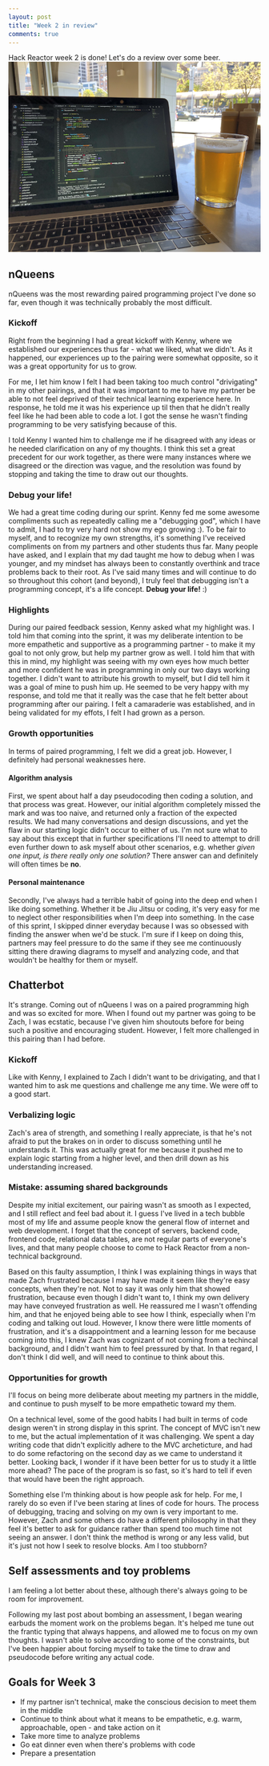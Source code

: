 ```yaml
---
layout: post
title: "Week 2 in review"
comments: true
---
```

Hack Reactor week 2 is done! Let's do a review over some beer.
![image](/images/2019-04-21-beer.png)

## nQueens
nQueens was the most rewarding paired programming project I've done so far, even though it was technically probably the most difficult.

### Kickoff
Right from the beginning I had a great kickoff with Kenny, where we established our experiences thus far - what we liked, what we didn't. As it happened, our experiences up to the pairing were somewhat opposite, so it was a great opportunity for us to grow.

For me, I let him know I felt I had been taking too much control "drivigating" in my other pairings, and that it was important to me to have my partner be able to not feel deprived of their technical learning experience here. In response, he told me it was his experience up til then that he didn't really feel like he had been able to code a lot. I got the sense he wasn't finding programming to be very satisfying because of this.

I told Kenny I wanted him to challenge me if he disagreed with any ideas or he needed clarification on any of my thoughts. I think this set a great precedent for our work together, as there were many instances where we disagreed or the direction was vague, and the resolution was found by stopping and taking the time to draw out our thoughts.

### Debug your life!
We had a great time coding during our sprint. Kenny fed me some awesome compliments such as repeatedly calling me a "debugging god", which I have to admit, I had to try very hard not show my ego growing :). To be fair to myself, and to recognize my own strengths, it's something I've received compliments on from my partners and other students thus far. Many people have asked, and I explain that my dad taught me how to debug when I was younger, and my mindset has always been to constantly overthink and trace problems back to their root. As I've said many times and will continue to do so throughout this cohort (and beyond), I truly feel that debugging isn't a programming concept, it's a life concept. **Debug your life!** :)

### Highlights
During our paired feedback session, Kenny asked what my highlight was. I told him that coming into the sprint, it was my deliberate intention to be more empathetic and supportive as a programming partner - to make it my goal to not only grow, but help my partner grow as well. I told him that with this in mind, my highlight was seeing with my own eyes how much better and more confident he was in programming in only our two days working together. I didn't want to attribute his growth to myself, but I did tell him it was a goal of mine to push him up. He seemed to be very happy with my response, and told me that it really was the case that he felt better about programming after our pairing. I felt a camaraderie was established, and in being validated for my effots, I felt I had grown as a person.

### Growth opportunities
In terms of paired programming, I felt we did a great job. However, I definitely had personal weaknesses here.

#### Algorithm analysis
First, we spent about half a day pseudocoding then coding a solution, and that process was great. However, our initial algorithm completely missed the mark and was too naive, and returned only a fraction of the expected results. We had many conversations and design discussions, and yet the flaw in our starting logic didn't occur to either of us. I'm not sure what to say about this except that in further specifications I'll need to attempt to drill even further down to ask myself about other scenarios, e.g. whether *given one input, is there really only one solution?* There answer can and definitely will often times be **no**.

#### Personal maintenance
Secondly, I've always had a terrible habit of going into the deep end when I like doing something. Whether it be Jiu Jitsu or coding, it's very easy for me to neglect other responsibilities when I'm deep into something. In the case of this sprint, I skipped dinner everyday because I was so obsessed with finding the answer when we'd be stuck. I'm sure if I keep on doing this, partners may feel pressure to do the same if they see me continuously sitting there drawing diagrams to myself and analyzing code, and that wouldn't be healthy for them or myself.

## Chatterbot
It's strange. Coming out of nQueens I was on a paired programming high and was so excited for more. When I found out my partner was going to be Zach, I was ecstatic, because I've given him shoutouts before for being such a positive and encouraging student. However, I felt more challenged in this pairing than I had before. 

### Kickoff
Like with Kenny, I explained to Zach I didn't want to be drivigating, and that I wanted him to ask me questions and challenge me any time. We were off to a good start.

### Verbalizing logic
Zach's area of strength, and something I really appreciate, is that he's not afraid to put the brakes on in order to discuss something until he understands it. This was actually great for me because it pushed me to explain logic starting from a higher level, and then drill down as his understanding increased. 

### Mistake: assuming shared backgrounds
Despite my initial excitement, our pairing wasn't as smooth as I expected, and I still reflect and feel bad about it. I guess I've lived in a tech bubble most of my life and assume people know the general flow of internet and web development. I forget that the concept of servers, backend code, frontend code, relational data tables, are not regular parts of everyone's lives, and that many people choose to come to Hack Reactor from a non-technical background.

Based on this faulty assumption, I think I was explaining things in ways that made Zach frustrated because I may have made it seem like they're easy concepts, when they're not. Not to say it was only him that showed frustration, because even though I didn't want to, I think my own delivery may have conveyed frustration as well. He reassured me I wasn't offending him, and that he enjoyed being able to see how I think, especially when I'm coding and talking out loud. However, I know there were little moments of frustration, and it's a disappointment and a learning lesson for me because coming into this, I knew Zach was cognizant of not coming from a techincal background, and I didn't want him to feel pressured by that. In that regard, I don't think I did well, and will need to continue to think about this.

### Opportunities for growth
I'll focus on being more deliberate about meeting my partners in the middle, and continue to push myself to be more empathetic toward my them.

On a technical level, some of the good habits I had built in terms of code design weren't in strong display in this sprint. The concept of MVC isn't new to me, but the actual implementation of it was challenging. We spent a day writing code that didn't explicitly adhere to the MVC archeticture, and had to do some refactoring on the second day as we came to understand it better. Looking back, I wonder if it have been better for us to study it a little more ahead? The pace of the program is so fast, so it's hard to tell if even that would have been the right approach.  

Something else I'm thinking about is how people ask for help. For me, I rarely do so even if I've been staring at lines of code for hours. The process of debugging, tracing and solving on my own is very important to me. However, Zach and some others do have a different philosophy in that they feel it's better to ask for guidance rather than spend too much time not seeing an answer. I don't think the method is wrong or any less valid, but it's just not how I seek to resolve blocks. Am I too stubborn?

## Self assessments and toy problems
I am feeling a lot better about these, although there's always going to be room for improvement. 

Following my last post about bombing an assessment, I began wearing earbuds the moment work on the problems began. It's helped me tune out the frantic typing that always happens, and allowed me to focus on my own thoughts. I wasn't able to solve according to some of the constraints, but I've been happier about forcing myself to take the time to draw and pseudocode before writing any actual code.

## Goals for Week 3
* If my partner isn't technical, make the conscious decision to meet them in the middle
* Continue to think about what it means to be empathetic, e.g. warm, approachable, open - and take action on it
* Take more time to analyze problems
* Go eat dinner even when there's problems with code
* Prepare a presentation